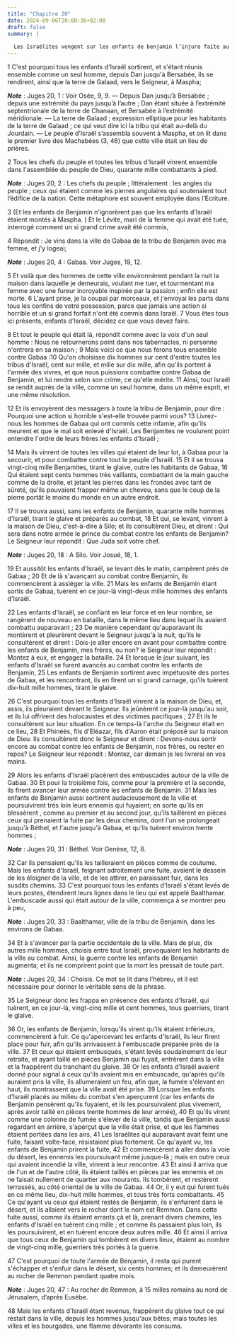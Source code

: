 ```yaml
---
title: "Chapitre 20"
date: 2024-09-06T20:00:36+02:00
draft: false
summary: |
  
  Les Israélites vengent sur les enfants de benjamin l’injure faite au Lévite.
---
```



1 C'est pourquoi tous les enfants d'Israël sortirent, et s'étant réunis ensemble comme un seul homme, depuis Dan jusqu'à Bersabée, ils se rendirent, ainsi que la terre de Galaad, vers le Seigneur, à Maspha;

***Note*** :  Juges 20, 1 : Voir Osée, 9, 9. ― Depuis Dan jusqu’à Bersabée ; depuis une extrémité du pays jusqu’à l’autre ; Dan étant située à l’extrémité septentrionale de la terre de Chanaan, et Bersabée à l’extrémité méridionale. ― La terre de Galaad ; expression elliptique pour les habitants de la terre de Galaad ; ce qui veut dire ici la tribu qui était au-delà du Jourdain. ― Le peuple d’Israël s’assembla souvent à Maspha, et on lit dans le premier livre des Machabées (3, 46) que cette ville était un lieu de prières.

2 Tous les chefs du peuple et toutes les tribus d'Israël vinrent ensemble dans l'assemblée du peuple de Dieu, quarante mille combattants à pied.

***Note*** :  Juges 20, 2 : Les chefs du peuple ; littéralement : les angles du peuple ; ceux qui étaient comme les pierres angulaires qui soutenaient tout l’édifice de la nation. Cette métaphore est souvent employée dans l’Ecriture.

3 (Et les enfants de Benjamin n'ignorèrent pas que les enfants d'Israël étaient montés à Maspha. ) Et le Lévite, mari de la femme qui avait été tuée, interrogé comment un si grand crime avait été commis,


4 Répondit : Je vins dans la ville de Gabaa de la tribu de Benjamin avec ma femme, et j'y logeai;

***Note*** :  Juges 20, 4 : Gabaa. Voir Juges, 19, 12.

5 Et voilà que des hommes de cette ville environnèrent pendant la nuit la maison dans laquelle je demeurais, voulant me tuer, et tourmentant ma femme avec une fureur incroyable inspirée par la passion ; enfin elle est morte. 6 L'ayant prise, je la coupai par morceaux, et j'envoyai les parts dans tous les confins de votre possession, parce que jamais une action si horrible et un si grand forfait n'ont été commis dans Israël. 7 Vous êtes tous ici présents, enfants d'Israël, décidez ce que vous devez faire.


8 Et tout le peuple qui était là, répondit comme avec la voix d'un seul homme : Nous ne retournerons point dans nos tabernacles, ni personne n'entrera en sa maison ; 9 Mais voici ce que nous ferons tous ensemble contre Gabaa :10 Qu'on choisisse dix hommes sur cent d'entre toutes les tribus d'Israël, cent sur mille, et mille sur dix mille, afin qu'ils portent à l'armée des vivres, et que nous puissions combattre contre Gabaa de Benjamin, et lui rendre selon son crime, ce qu'elle mérite. 11 Ainsi, tout Israël se rendit auprès de la ville, comme un seul homme, dans un même esprit, et une même résolution.


12 Et ils envoyèrent des messagers à toute la tribu de Benjamin, pour dire : Pourquoi une action si horrible s'est-elle trouvée parmi vous? 13 Livrez-nous les hommes de Gabaa qui ont commis cette infamie, afin qu'ils meurent et que le mal soit enlevé d'Israël. Les Benjamites ne voulurent point entendre l'ordre de leurs frères les enfants d'Israël ;


14 Mais ils vinrent de toutes les villes qui étaient de leur lot, à Gabaa pour la secourir, et pour combattre contre tout le peuple d'Israël. 15 Et il se trouva vingt-cinq mille Benjamites, tirant le glaive, outre les habitants de Gabaa, 16 Qui étaient sept cents hommes très vaillants, combattant de la main gauche comme de la droite, et jetant les pierres dans les frondes avec tant de sûreté, qu'ils pouvaient frapper même un cheveu, sans que le coup de la pierre portât le moins du monde en un autre endroit.


17 Il se trouva aussi, sans les enfants de Benjamin, quarante mille hommes d'Israël, tirant le glaive et préparés au combat, 18 Et qui, se levant, vinrent à la maison de Dieu, c'est-à-dire à Silo; et ils consultèrent Dieu, et dirent : Qui sera dans notre armée le prince du combat contre les enfants de Benjamin? Le Seigneur leur répondit : Que Juda soit votre chef.

***Note*** :  Juges 20, 18 : A Silo. Voir Josué, 18, 1.


19 Et aussitôt les enfants d'Israël, se levant dès le matin, campèrent près de Gabaa ; 20 Et de là s'avançant au combat contre Benjamin, ils commencèrent à assiéger la ville. 21 Mais les enfants de Benjamin étant sortis de Gabaa, tuèrent en ce jour-là vingt-deux mille hommes des enfants d'Israël.


22 Les enfants d'Israël, se confiant en leur force et en leur nombre, se rangèrent de nouveau en bataille, dans le même lieu dans lequel ils avaient combattu auparavant ; 23 De manière cependant qu'auparavant ils montèrent et pleurèrent devant le Seigneur jusqu'à la nuit, qu'ils le consultèrent et dirent : Dois-je aller encore en avant pour combattre contre les enfants de Benjamin, mes frères, ou non? le Seigneur leur répondit : Montez à eux, et engagez la bataille. 24 Et lorsque le jour suivant, les enfants d'Israël se furent avancés au combat contre les enfants de Benjamin, 25 Les enfants de Benjamin sortirent avec impétuosité des portes de Gabaa, et les rencontrant, ils en firent un si grand carnage, qu'ils tuèrent dix-huit mille hommes, tirant le glaive.


26 C'est pourquoi tous les enfants d'Israël vinrent à la maison de Dieu, et, assis, ils pleuraient devant le Seigneur. Ils jeûnèrent ce jour-là jusqu'au soir, et ils lui offrirent des holocaustes et des victimes pacifiques ; 27 Et ils le consultèrent sur leur situation. En ce temps-là l'arche du Seigneur était en ce lieu, 28 Et Phinéès, fils d'Eléazar, fils d'Aaron était préposé sur la maison de Dieu. Ils consultèrent donc le Seigneur et dirent : Devons-nous sortir encore au combat contre les enfants de Benjamin, nos frères, ou rester en repos? Le Seigneur leur répondit : Montez, car demain je les livrerai en vos mains.


29 Alors les enfants d'Israël placèrent des embuscades autour de la ville de Gabaa. 30 Et pour la troisième fois, comme pour la première et la seconde, ils firent avancer leur armée contre les enfants de Benjamin. 31 Mais les enfants de Benjamin aussi sortirent audacieusement de la ville et poursuivirent très loin leurs ennemis qui fuyaient; en sorte qu'ils en blessèrent , comme au premier et au second jour, qu'ils taillèrent en pièces ceux qui prenaient la fuite par les deux chemins, dont l'un se prolongeait jusqu'à Béthel, et l'autre jusqu'à Gabaa, et qu'ils tuèrent environ trente hommes ;

***Note*** :  Juges 20, 31 : Béthel. Voir Genèse, 12, 8.

32 Car ils pensaient qu'ils les tailleraient en pièces comme de coutume. Mais les enfants d'Israël, feignant adroitement une fuite, avaient le dessein de les éloigner de la ville, et de les attirer, en paraissant fuir, dans les susdits chemins. 33 C'est pourquoi tous les enfants d'Israël s'étant levés de leurs postes, étendirent leurs lignes dans le lieu qui est appelé Baalthamar. L'embuscade aussi qui était autour de la ville, commença à se montrer peu à peu,

***Note*** :  Juges 20, 33 : Baalthamar, ville de la tribu de Benjamin, dans les environs de Gabaa.

34 Et à s'avancer par la partie occidentale de la ville. Mais de plus, dix autres mille hommes, choisis entre tout Israël, provoquaient les habitants de la ville au combat. Ainsi, la guerre contre les enfants de Benjamin augmenta; et ils ne comprirent point que la mort les pressait de toute part.

***Note*** :  Juges 20, 34 : Choisis. Ce mot se lit dans l’hébreu, et il est nécessaire pour donner le véritable sens de la phrase.

35 Le Seigneur donc les frappa en présence des enfants d'Israël, qui tuèrent, en ce jour-là, vingt-cinq mille et cent hommes, tous guerriers, tirant le glaive.


36 Or, les enfants de Benjamin, lorsqu'ils virent qu'ils étaient inférieurs, commencèrent à fuir. Ce qu'apercevant les enfants d'Israël, ils leur firent place pour fuir, afin qu'ils arrivassent à l'embuscade préparée près de la ville. 37 Et ceux qui étaient embusqués, s'étant levés soudainement de leur retraite, et ayant taillé en pièces Benjamin qui fuyait, entrèrent dans la ville et la frappèrent du tranchant du glaive. 38 Or les enfants d'Israël avaient donné pour signal à ceux qu'ils avaient mis en embuscade, qu'après qu'ils auraient pris la ville, ils allumeraient un feu, afin que, la fumée s'élevant en haut, ils montrassent que la ville avait été prise. 39 Lorsque les enfants d'Israël placés au milieu du combat s'en aperçurent (car les enfants de Benjamin pensèrent qu'ils fuyaient, et ils les poursuivaient plus vivement, après avoir taillé en pièces trente hommes de leur armée), 40 Et qu'ils virent comme une colonne de fumée s'élever de la ville, tandis que Benjamin aussi regardant en arrière, s'aperçut
que la ville était prise, et que les flammes étaient portées dans les airs, 41 Les Israélites qui auparavant avait feint une fuite, faisant volte-face, résistaient plus fortement. Ce qu'ayant vu, les enfants de Benjamin prirent la fuite, 42 Et commencèrent à aller dans la voie du désert, les ennemis les poursuivant même jusque-là ; mais en outre ceux qui avaient incendié la ville, vinrent à leur rencontre. 43 Et ainsi il arriva que de l'un et de l'autre côté, ils étaient taillés en pièces par les ennemis et on ne faisait nullement de quartier aux mourants. Ils tombèrent, et restèrent terrassés, au côté oriental de la ville de Gabaa. 44 Or, il y eut qui furent tués en ce même lieu, dix-huit mille hommes, et tous très forts combattants. 45 Ce qu'ayant vu ceux qui étaient restés de Benjamin, ils s'enfuirent dans le désert, et ils allaient vers le rocher dont le nom est Remmon. Dans cette fuite aussi, comme ils étaient errants çà et là, prenant divers chemins, les enfants d'Israël en tuèrent cinq mille ; et comme ils
passaient plus loin, ils les poursuivirent, et en tuèrent encore deux autres mille. 46 Et ainsi il arriva que tous ceux de Benjamin qui tombèrent en divers lieux, étaient au nombre de vingt-cinq mille, guerriers très portés à la guerre.


47 C'est pourquoi de toute l'armée de Benjamin, il resta qui purent s'échapper et s'enfuir dans le désert, six cents hommes; et ils demeurèrent au rocher de Remmon pendant quatre mois.

***Note*** :  Juges 20, 47 : Au rocher de Remmon, à 15 milles romains au nord de Jérusalem, d’après Eusèbe.

48 Mais les enfants d'Israël étant revenus, frappèrent du glaive tout ce qui restait dans la ville, depuis les hommes jusqu'aux bêtes; mais toutes les villes et les bourgades, une flamme dévorante les consuma.

